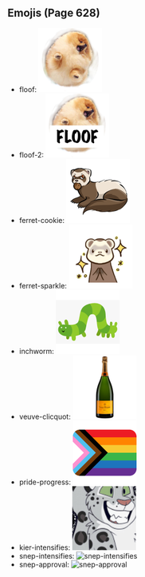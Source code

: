 
## Emojis (Page 628)

* floof: ![floof](output/floof.png)
* floof-2: ![floof-2](output/floof-2.png)
* ferret-cookie: ![ferret-cookie](output/ferret-cookie.png)
* ferret-sparkle: ![ferret-sparkle](output/ferret-sparkle.png)
* inchworm: ![inchworm](output/inchworm.png)
* veuve-clicquot: ![veuve-clicquot](output/veuve-clicquot.png)
* pride-progress: ![pride-progress](output/pride-progress.png)
* kier-intensifies: ![kier-intensifies](output/kier-intensifies.gif)
* snep-intensifies: ![snep-intensifies](output/snep-intensifies)
* snep-approval: ![snep-approval](output/snep-approval)
